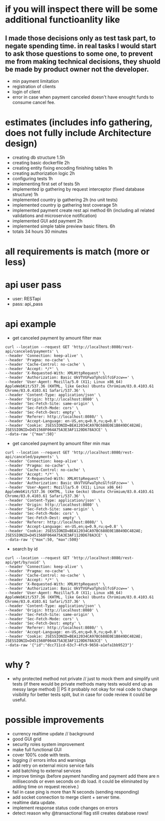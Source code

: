 
# if you will inspect there will be some additional functioanlity like
## I made those decisions only as test task part, to negate spending time. in real tasks I would start to ask those questions to some one, to prevent me from making technical decisions, they shuold be made by product owner not the developer.
* min payment limitation
* registration of clients
* login of client
* error in case when payment canceled doesn't have enought funds to consume cancel fee.

# estimates (includes info gathering, does not fully include Architecture design)
* creating db structure 1.5h
* creating basic dockerfile 2h
* creating entity fixing encoding finishing tables 1h
* creating authorization logic 2h
* configuring tests 1h
* implementing first set of tests 5h
* implemented ip gathering by request interceptor (fixed database structure) 1h
* implemented country ip gathering 2h (no unit tests)
* implemented country ip gathering test coverage 5h
* implemented payment create rest api method 6h (including all related validations and microservice notification)
* implemented GUI add payment 2h
* implemented simple table preview basic filters. 6h
* totals 34 hours 30 minutes
# all requirements is match (more or less)

# api user pass 
* user: RESTapi
* pass: api_pass

# api example
* get canceled payment by amount filter max
```shell script
curl --location --request GET 'http://localhost:8080/rest-api/canceled/payments' \
--header 'Connection: keep-alive' \
--header 'Pragma: no-cache' \
--header 'Cache-Control: no-cache' \
--header 'Accept: */*' \
--header 'X-Requested-With: XMLHttpRequest' \
--header 'Authorization: Basic UkVTVGFwaTphcGlfcGFzcw==' \
--header 'User-Agent: Mozilla/5.0 (X11; Linux x86_64) AppleWebKit/537.36 (KHTML, like Gecko) Ubuntu Chromium/83.0.4103.61 Chrome/83.0.4103.61 Safari/537.36' \
--header 'Content-Type: application/json' \
--header 'Origin: http://localhost:8080' \
--header 'Sec-Fetch-Site: same-origin' \
--header 'Sec-Fetch-Mode: cors' \
--header 'Sec-Fetch-Dest: empty' \
--header 'Referer: http://localhost:8080/' \
--header 'Accept-Language: en-US,en;q=0.9,ru;q=0.8' \
--header 'Cookie: JSESSIONID=BEA12034CA97BC688E0E1B849DC482AE; JSESSIONID=D451568F064A75A3E3AF1120D678A3CE' \
--data-raw '{"max":50}'
```

* get canceled payment by amount filter min max
```shell script
curl --location --request GET 'http://localhost:8080/rest-api/canceled/payments' \
--header 'Connection: keep-alive' \
--header 'Pragma: no-cache' \
--header 'Cache-Control: no-cache' \
--header 'Accept: */*' \
--header 'X-Requested-With: XMLHttpRequest' \
--header 'Authorization: Basic UkVTVGFwaTphcGlfcGFzcw==' \
--header 'User-Agent: Mozilla/5.0 (X11; Linux x86_64) AppleWebKit/537.36 (KHTML, like Gecko) Ubuntu Chromium/83.0.4103.61 Chrome/83.0.4103.61 Safari/537.36' \
--header 'Content-Type: application/json' \
--header 'Origin: http://localhost:8080' \
--header 'Sec-Fetch-Site: same-origin' \
--header 'Sec-Fetch-Mode: cors' \
--header 'Sec-Fetch-Dest: empty' \
--header 'Referer: http://localhost:8080/' \
--header 'Accept-Language: en-US,en;q=0.9,ru;q=0.8' \
--header 'Cookie: JSESSIONID=BEA12034CA97BC688E0E1B849DC482AE; JSESSIONID=D451568F064A75A3E3AF1120D678A3CE' \
--data-raw '{"max":50, "max":500}'
```

* search by id
```shell script
curl --location --request GET 'http://localhost:8080/rest-api/get/by/uuid' \
--header 'Connection: keep-alive' \
--header 'Pragma: no-cache' \
--header 'Cache-Control: no-cache' \
--header 'Accept: */*' \
--header 'X-Requested-With: XMLHttpRequest' \
--header 'Authorization: Basic UkVTVGFwaTphcGlfcGFzcw==' \
--header 'User-Agent: Mozilla/5.0 (X11; Linux x86_64) AppleWebKit/537.36 (KHTML, like Gecko) Ubuntu Chromium/83.0.4103.61 Chrome/83.0.4103.61 Safari/537.36' \
--header 'Content-Type: application/json' \
--header 'Origin: http://localhost:8080' \
--header 'Sec-Fetch-Site: same-origin' \
--header 'Sec-Fetch-Mode: cors' \
--header 'Sec-Fetch-Dest: empty' \
--header 'Referer: http://localhost:8080/' \
--header 'Accept-Language: en-US,en;q=0.9,ru;q=0.8' \
--header 'Cookie: JSESSIONID=BEA12034CA97BC688E0E1B849DC482AE; JSESSIONID=D451568F064A75A3E3AF1120D678A3CE' \
--data-raw '{"id":"dcc711cd-63c7-4fc9-9658-a1efa1bb9523"}'
```

# why ?
* why protected method not private // just to mock them and simplify unit tests (if there would be private methods many tests would end up as messy large method) || PS it probably not okay for real code to change visibility for better tests split, but in case for code review it could be useful.

# possible improvements
* currency realtime update // background
* good GUI grid
* security roles system improvement
* make full functional GUI
* cover 100% code with tests.
* logging // errors infos and warnings
* add retry on external micro service fails
* add batching to external services
* improve timings (before payment handling and payment add there are n milliseconds or even seconds on db load. it could be eliminated by adding time on request receive.)
* fail in case ping is more than N seconds (sending responding)
* add socket connection to merge client + server time.
* realtime data update.
* implement response status code changes on errors
* detect reason why @transactional flag still creates database rows!

